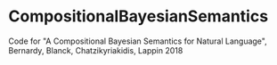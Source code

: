 # CompositionalBayesianSemantics
Code for "A Compositional Bayesian Semantics for Natural Language", Bernardy, Blanck, Chatzikyriakidis, Lappin 2018
